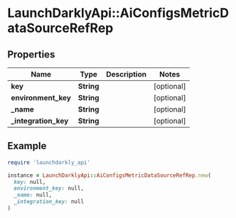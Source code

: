 # LaunchDarklyApi::AiConfigsMetricDataSourceRefRep

## Properties

| Name | Type | Description | Notes |
| ---- | ---- | ----------- | ----- |
| **key** | **String** |  | [optional] |
| **environment_key** | **String** |  | [optional] |
| **_name** | **String** |  | [optional] |
| **_integration_key** | **String** |  | [optional] |

## Example

```ruby
require 'launchdarkly_api'

instance = LaunchDarklyApi::AiConfigsMetricDataSourceRefRep.new(
  key: null,
  environment_key: null,
  _name: null,
  _integration_key: null
)
```

